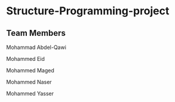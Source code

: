 # Structure-Programming-project

## Team Members
Mohammad Abdel-Qawi 

Mohammed Eid

Mohammed Maged

Mohammed Naser

Mohammed Yasser
